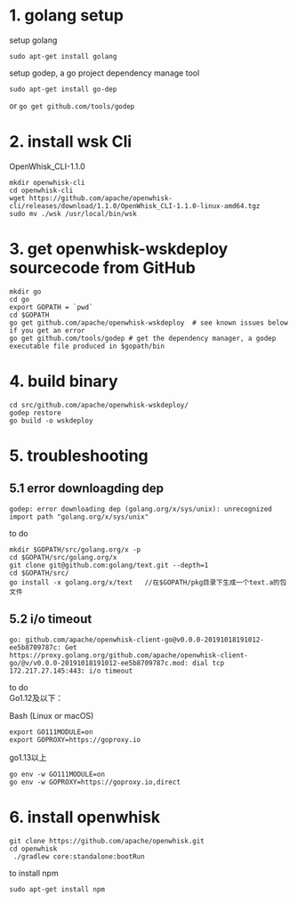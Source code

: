 # 1. golang setup

setup golang
```
sudo apt-get install golang
```

setup godep, a go project dependency manage tool

```
sudo apt-get install go-dep
```
or `go get github.com/tools/godep`

# 2. install wsk Cli

OpenWhisk_CLI-1.1.0
```
mkdir openwhisk-cli
cd openwhisk-cli
wget https://github.com/apache/openwhisk-cli/releases/download/1.1.0/OpenWhisk_CLI-1.1.0-linux-amd64.tgz
sudo mv ./wsk /usr/local/bin/wsk
```

# 3. get openwhisk-wskdeploy sourcecode from GitHub

```
mkdir go
cd go
export GOPATH = `pwd`
cd $GOPATH
go get github.com/apache/openwhisk-wskdeploy  # see known issues below if you get an error
go get github.com/tools/godep # get the dependency manager, a godep executable file produced in $gopath/bin

```
# 4. build binary
```
cd src/github.com/apache/openwhisk-wskdeploy/
godep restore
go build -o wskdeploy
```

# 5. troubleshooting
## 5.1 error downloagding dep
```
godep: error downloading dep (golang.org/x/sys/unix): unrecognized import path "golang.org/x/sys/unix"

```
to do 
```
mkdir $GOPATH/src/golang.org/x -p
cd $GOPATH/src/golang.org/x
git clone git@github.com:golang/text.git --depth=1
cd $GOPATH/src/
go install -x golang.org/x/text   //在$GOPATH/pkg目录下生成一个text.a的包文件
```
## 5.2 i/o timeout

```
go: github.com/apache/openwhisk-client-go@v0.0.0-20191018191012-ee5b8709787c: Get https://proxy.golang.org/github.com/apache/openwhisk-client-go/@v/v0.0.0-20191018191012-ee5b8709787c.mod: dial tcp 172.217.27.145:443: i/o timeout

```
to do  
Go1.12及以下：

Bash (Linux or macOS)

```
export GO111MODULE=on
export GOPROXY=https://goproxy.io
```
go1.13以上  
```
go env -w GO111MODULE=on
go env -w GOPROXY=https://goproxy.io,direct

```
# 6. install openwhisk

```
git clone https://github.com/apache/openwhisk.git
cd openwhisk
 ./gradlew core:standalone:bootRun
```

to install npm
```
sudo apt-get install npm
```
